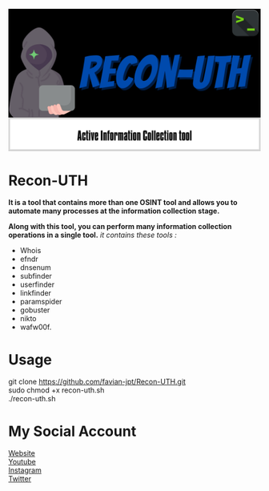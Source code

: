 ![Recon-UTH](https://github.com/favian-jpt/Recon-UTH/blob/main/Recon-uth.png)

# Recon-UTH
**It is a tool that contains more than one OSINT tool and allows you to automate many processes at the information collection stage.** <br>

**Along with this tool, you can perform many information collection operations in a single tool.**
*it contains these tools :*
- Whois 
- efndr 
- dnsenum 
- subfinder 
- userfinder 
- linkfinder 
- paramspider 
- gobuster 
- nikto 
- wafw00f.

# Usage 
git clone https://github.com/favian-jpt/Recon-UTH.git <br>
sudo chmod +x recon-uth.sh <br>
./recon-uth.sh


# My Social Account
[Website](https://infcommunity.com) <br>
[Youtube](https://www.youtube.com/channel/UCzal_tsdGeoAB2wjfXmjFPg) <br>
[Instagram](https://www.instagram.com/muratmidik_/) <br>
[Twitter](https://twitter.com/muratmidik_) <br>
